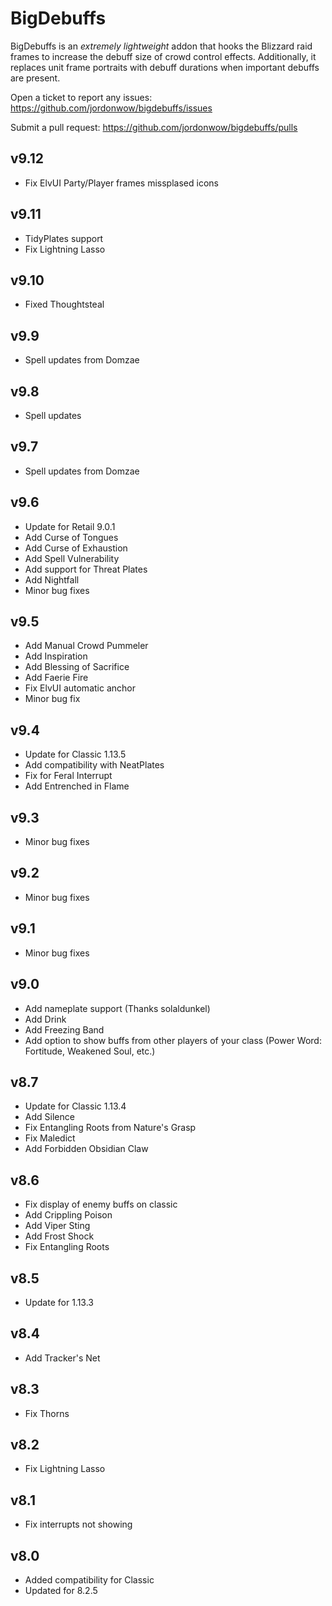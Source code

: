 # BigDebuffs

BigDebuffs is an _extremely lightweight_ addon that hooks the Blizzard raid frames to increase the debuff size of crowd control effects. Additionally, it replaces unit frame portraits with debuff durations when important debuffs are present.

Open a ticket to report any issues:
https://github.com/jordonwow/bigdebuffs/issues

Submit a pull request:
https://github.com/jordonwow/bigdebuffs/pulls

## v9.12
* Fix ElvUI Party/Player frames missplased icons

## v9.11
* TidyPlates support
* Fix Lightning Lasso

## v9.10
* Fixed Thoughtsteal

## v9.9
* Spell updates from Domzae

## v9.8
* Spell updates

## v9.7
* Spell updates from Domzae

## v9.6
* Update for Retail 9.0.1
* Add Curse of Tongues
* Add Curse of Exhaustion
* Add Spell Vulnerability
* Add support for Threat Plates
* Add Nightfall
* Minor bug fixes

## v9.5
* Add Manual Crowd Pummeler
* Add Inspiration
* Add Blessing of Sacrifice
* Add Faerie Fire
* Fix ElvUI automatic anchor
* Minor bug fix

## v9.4
* Update for Classic 1.13.5
* Add compatibility with NeatPlates
* Fix for Feral Interrupt
* Add Entrenched in Flame

## v9.3
* Minor bug fixes

## v9.2
* Minor bug fixes

## v9.1
* Minor bug fixes

## v9.0
* Add nameplate support (Thanks solaldunkel)
* Add Drink
* Add Freezing Band
* Add option to show buffs from other players of your class (Power Word: Fortitude, Weakened Soul, etc.)

## v8.7
* Update for Classic 1.13.4
* Add Silence
* Fix Entangling Roots from Nature's Grasp
* Fix Maledict
* Add Forbidden Obsidian Claw

## v8.6
* Fix display of enemy buffs on classic
* Add Crippling Poison
* Add Viper Sting
* Add Frost Shock
* Fix Entangling Roots

## v8.5
* Update for 1.13.3

## v8.4
* Add Tracker's Net

## v8.3
* Fix Thorns

## v8.2
* Fix Lightning Lasso

## v8.1
* Fix interrupts not showing

## v8.0
* Added compatibility for Classic
* Updated for 8.2.5
